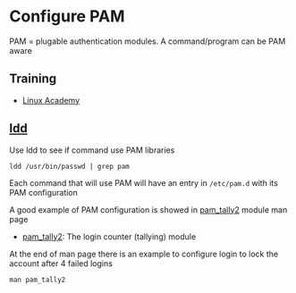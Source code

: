# Configure PAM
PAM = plugable authentication modules. A command/program can be PAM aware

## Training
* [Linux Academy](https://linuxacademy.com/cp/courses/lesson/course/5413/lesson/7/module/428)

## [ldd](https://manpages.ubuntu.com/manpages/focal/en/man1/ldd.1.html)
Use ldd to see if command use PAM libraries
```
ldd /usr/bin/passwd | grep pam
```

Each command that will use PAM will have an entry in `/etc/pam.d` with its PAM configuration

A good example of PAM configuration is showed in [pam_tally2](https://manpages.ubuntu.com/manpages/focal/en/man8/pam_tally2.8.html) module man page
  * [pam_tally2](https://manpages.ubuntu.com/manpages/focal/en/man8/pam_tally2.8.html): The login counter (tallying) module

At the end of man page there is an example to configure login to lock the account after 4 failed logins
```
man pam_tally2
```